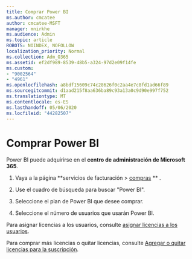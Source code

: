 ```yaml
---
title: Comprar Power BI
ms.author: cmcatee
author: cmcatee-MSFT
manager: mnirkhe
ms.audience: Admin
ms.topic: article
ROBOTS: NOINDEX, NOFOLLOW
localization_priority: Normal
ms.collection: Adm_O365
ms.assetid: ef2df989-8539-48b5-a324-97d2e09f14fe
ms.custom:
- "9002564"
- "4961"
ms.openlocfilehash: a8bdf15609c74c28626f0c2aa4e7c8fd1ad66f89
ms.sourcegitcommit: d1aad215f8aa636ba89c93a13a0c9d90e997f752
ms.translationtype: MT
ms.contentlocale: es-ES
ms.lasthandoff: 05/06/2020
ms.locfileid: "44282507"
---
```

# <a name="purchase-power-bi"></a>Comprar Power BI

Power BI puede adquirirse en el **centro de administración de Microsoft 365**.

1. Vaya a la página **servicios de facturación > [compras](https://go.microsoft.com/fwlink/p/?linkid=868433) ** .

2. Use el cuadro de búsqueda para buscar "Power BI".

3. Seleccione el plan de Power BI que desee comprar.

4. Seleccione el número de usuarios que usarán Power BI.

Para asignar licencias a los usuarios, consulte [asignar licencias a los usuarios](https://docs.microsoft.com/microsoft-365/admin/manage/assign-licenses-to-users?view=o365-worldwide).

Para comprar más licencias o quitar licencias, consulte [Agregar o quitar licencias para la suscripción](https://docs.microsoft.com/microsoft-365/commerce/licenses/buy-licenses?view=o365-worldwide#add-or-remove-licenses-for-your-business-subscription).
